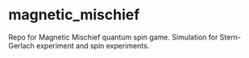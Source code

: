 # magnetic_mischief
Repo for Magnetic Mischief quantum spin game. Simulation for Stern-Gerlach experiment and spin experiments. 
